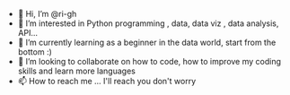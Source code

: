 - 👋 Hi, I’m @ri-gh
- 👀 I’m interested in Python programming , data, data viz , data analysis, API...
- 🌱 I’m currently learning as a beginner in the data world, start from the bottom :)
- 💞️ I’m looking to collaborate on how to code, how to improve my coding skills and learn more languages
- 📫 How to reach me ... I'll reach you don't worry 

<!---
ri-gh/ri-gh is a ✨ special ✨ repository because its `README.md` (this file) appears on your GitHub profile.
You can click the Preview link to take a look at your changes.
--->
